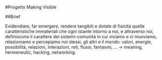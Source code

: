 #Progetto Making Visible

##Brief

Evidendiare, far emergere, rendere tangibili e dotate di fisicità quelle caratteristiche immateriali che ogni istante intorno a noi, 
e attraverso noi, definiscono il carattere dei sistemi-comunità in cui viviamo e ci muoviamo, relazioniamo e percepiamo noi stessi, 
gli altri e il mondo: valori, energie, possibilità, relazioni, interazioni, reti, flussi, fantasmi, ... → meaning, hermeneutic, hacking, 
networking.
